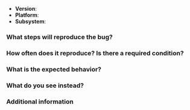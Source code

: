 <!--
Thank you for reporting an issue.

This issue tracker is for bugs and issues found within Node.js core.
If you require more general support please file an issue on our help
repo. https://github.com/nodejs/help


Please fill in as much of the template below as you're able.

Version: output of `node -v`
Platform: output of `uname -a` (UNIX), or version and 32 or 64-bit (Windows)
Subsystem: if known, please specify affected core module name
-->

* **Version**:
* **Platform**:
* **Subsystem**:

### What steps will reproduce the bug?

<!--
Enter details about your bug, preferably a simple code snippet that can be
run using `node` directly without installing third-party dependencies.
-->

### How often does it reproduce? Is there a required condition?

### What is the expected behavior?

<!--
If possible please provide textual output instead of screenshots.
-->

### What do you see instead?

<!--
If possible please provide textual output instead of screenshots.
-->

### Additional information

<!--
Tell us anything else you think we should know.
-->
